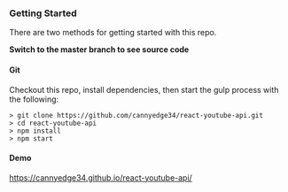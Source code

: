 ### Getting Started

There are two methods for getting started with this repo.

**Switch to the master branch to see source code**

#### Git

Checkout this repo, install dependencies, then start the gulp process with the following:

```
> git clone https://github.com/cannyedge34/react-youtube-api.git
> cd react-youtube-api
> npm install
> npm start
```

#### Demo

https://cannyedge34.github.io/react-youtube-api/
